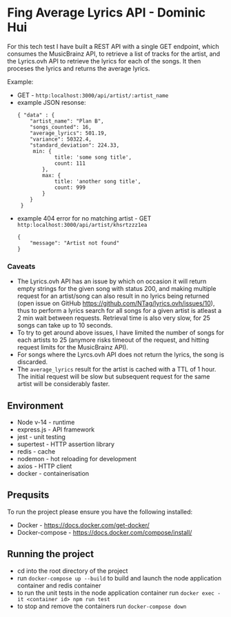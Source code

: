 # Fing Average Lyrics API - Dominic Hui

For this tech test I have built a REST API with a single GET endpoint, which consumes the MusicBrainz API, to retrieve a list of tracks for the artist, and the Lyrics.ovh API to retrieve the lyrics for each of the songs. It then proceses the lyrics and returns the average lyrics.

Example:

-  GET - `http:localhost:3000/api/artist/:artist_name`
-  example JSON resonse:
    ```
    { "data" : {
        "artist_name": "Plan B",
        "songs_counted": 16,
        "average_lyrics": 501.19,
        "variance": 50322.4,
        "standard_deviation": 224.33,
         min: { 
                title: 'some song title',
                count: 111
            },
            max: {
                title: 'another song title',
                count: 999
            }
        }
     } 
    ```
- example 404 error for no matching artist - GET `http:localhost:3000/api/artist/khsrtzzz1ea`
    ```
    {
        "message": "Artist not found"
    }
    ```
### Caveats
- The Lyrics.ovh API has an issue by which on occasion it will return empty strings for the given song with status 200, and making multiple request for an artist/song can also result in no lyrics being returned (open issue on GitHub https://github.com/NTag/lyrics.ovh/issues/10), thus to perform a lyrics search for all songs for a given artist is atleast  a 2 min wait between requests. Retrieval time is also very slow, for 25 songs can take up to 10 seconds. 
- To try to get around above issues, I have limited the number of songs for each artists to 25 (anymore risks timeout of the request, and hitting request limits for the MusicBrainz API).
- For songs where the Lyrcs.ovh API does not return the lyrics, the song is discarded.
- The `average_lyrics` result for the artist is cached with a TTL of 1 hour. The initial request will be slow but subsequent request for the same artist will be considerably faster.

## Environment
- Node v-14 - runtime
- express.js - API framework
- jest - unit testing
- supertest - HTTP assertion library
- redis - cache
- nodemon - hot reloading for development
- axios - HTTP client
- docker - containerisation

## Prequsits 
To run the project please ensure you have the following installed:
- Docker - https://docs.docker.com/get-docker/
- Docker-compose - https://docs.docker.com/compose/install/

## Running the project
- cd into the root directory of the project
- run `docker-compose up --build` to build and launch the node application container and redis container
- to run the unit tests in the node application container run `docker exec -it <container id> npm run test`
- to stop and remove the containers run `docker-compose down`
